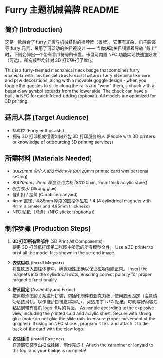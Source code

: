 # Furry 主题机械兽牌 README

## 简介 (Introduction)
这是一款融合了 furry 元素与机械结构的挂脖牌（兽牌）。它带有耳朵、爪子装饰等 furry 元素，采用了可活动的护目镜设计 —— 当你拨动护目镜顺着导轨 "戴上" 时，下侧会伸出一个带有兽爪符号的卡盘。卡盘可内置 NFC 功能实现快速加好友（可选）。所有模型均针对 3D 打印进行了优化。

This is a furry-themed mechanical neck badge that combines furry elements with mechanical structures. It features furry elements like ears and paw decorations, along with a movable goggle design - when you toggle the goggles to slide along the rails and "wear" them, a chuck with a beast-claw symbol extends from the lower side. The chuck can have a built-in NFC for quick friend-adding (optional). All models are optimized for 3D printing.

## 适用人群 (Target Audience)
- 福瑞控 (Furry enthusiasts)
- 拥有 3D 打印机或懂得如何外包 3D 打印服务的人 (People with 3D printers or knowledge of outsourcing 3D printing services)

## 所需材料 (Materials Needed)
- 80*120mm 的个人设定印刷卡片 (80*120mm printed card with personal setting)
- 80*120mm、2mm 厚度亚克力板 (80*120mm, 2mm thick acrylic sheet)
- 强力胶水 (Strong glue)
- 登山扣 / 挂绳 (Carabiner/lanyard)
- 4mm 直径、4.85mm 厚度的圆柱体磁铁 * 4 (4 cylindrical magnets with 4mm diameter and 4.85mm thickness)
- NFC 贴纸（可选）(NFC sticker (optional))

## 制作步骤 (Production Steps)
1. **3D 打印所有零部件** (3D Print All Components)  
   使用 3D 打印机打印第二张图中所示的所有模型文件。
    Use a 3D printer to print all the model files shown in the second image.

2. **安装磁铁** (Install Magnets)  
   将磁铁放入圆柱体槽中，确保极性正确以保证磁吸功能正常。
    Insert the magnets into the cylindrical slots, ensuring correct polarity for proper magnetic functionality.
3. **拼装固定** (Assembly and Fixing)  
   按照爆炸图的关系进行拼装，包括印刷件和亚克力板，使用胶水固定（注意请勿粘接滑轨，以保证护目镜正常滑动）。如选用了 NFC 贴纸，可刷写好内容后粘贴到带有兽爪 logo 卡片的背面。
    Assemble according to the explosive view, including the printed card and acrylic sheet. Secure with strong glue (note: do not glue the slide rails to ensure proper movement of the goggles). If using an NFC sticker, program it first and attach it to the back of the card with the claw logo.

4. **安装挂扣** (Install Fastener)  
   在顶部安装登山扣或挂绳，制作完成！
   Attach the carabiner or lanyard to the top, and your badge is complete!
